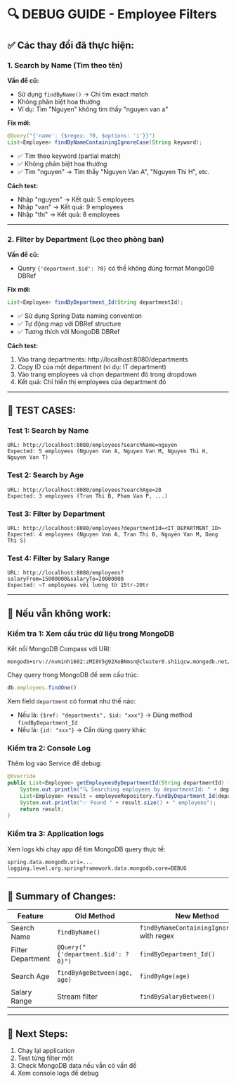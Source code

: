 # 🔍 DEBUG GUIDE - Employee Filters

## ✅ Các thay đổi đã thực hiện:

### 1. **Search by Name** (Tìm theo tên)
**Vấn đề cũ:**
- Sử dụng `findByName()` → Chỉ tìm exact match
- Không phân biệt hoa thường
- Ví dụ: Tìm "Nguyen" không tìm thấy "nguyen van a"

**Fix mới:**
```java
@Query("{'name': {$regex: ?0, $options: 'i'}}")
List<Employee> findByNameContainingIgnoreCase(String keyword);
```
- ✅ Tìm theo keyword (partial match)
- ✅ Không phân biệt hoa thường
- ✅ Tìm "nguyen" → Tìm thấy "Nguyen Van A", "Nguyen Thi H", etc.

**Cách test:**
- Nhập "nguyen" → Kết quả: 5 employees
- Nhập "van" → Kết quả: 9 employees
- Nhập "thi" → Kết quả: 8 employees

---

### 2. **Filter by Department** (Lọc theo phòng ban)
**Vấn đề cũ:**
- Query `{'department.$id': ?0}` có thể không đúng format MongoDB DBRef

**Fix mới:**
```java
List<Employee> findByDepartment_Id(String departmentId);
```
- ✅ Sử dụng Spring Data naming convention
- ✅ Tự động map với DBRef structure
- ✅ Tương thích với MongoDB DBRef

**Cách test:**
1. Vào trang departments: http://localhost:8080/departments
2. Copy ID của một department (ví dụ: IT department)
3. Vào trang employees và chọn department đó trong dropdown
4. Kết quả: Chỉ hiển thị employees của department đó

---

## 🧪 TEST CASES:

### Test 1: Search by Name
```
URL: http://localhost:8080/employees?searchName=nguyen
Expected: 5 employees (Nguyen Van A, Nguyen Van M, Nguyen Thi H, Nguyen Van T)
```

### Test 2: Search by Age
```
URL: http://localhost:8080/employees?searchAge=28
Expected: 3 employees (Tran Thi B, Pham Van P, ...)
```

### Test 3: Filter by Department
```
URL: http://localhost:8080/employees?departmentId=<IT_DEPARTMENT_ID>
Expected: 4 employees (Nguyen Van A, Tran Thi B, Nguyen Van M, Dang Thi S)
```

### Test 4: Filter by Salary Range
```
URL: http://localhost:8080/employees?salaryFrom=15000000&salaryTo=20000000
Expected: ~7 employees với lương từ 15tr-20tr
```

---

## 🐛 Nếu vẫn không work:

### Kiểm tra 1: Xem cấu trúc dữ liệu trong MongoDB
Kết nối MongoDB Compass với URI:
```
mongodb+srv://nvminh1602:zMI8V5g92XoBNmsn@cluster0.sh1iqcw.mongodb.net/employee_management
```

Chạy query trong MongoDB để xem cấu trúc:
```javascript
db.employees.findOne()
```

Xem field `department` có format như thế nào:
- Nếu là: `{$ref: "departments", $id: "xxx"}` → Dùng method `findByDepartment_Id`
- Nếu là: `{id: "xxx"}` → Cần dùng query khác

### Kiểm tra 2: Console Log
Thêm log vào Service để debug:
```java
@Override
public List<Employee> getEmployeesByDepartmentId(String departmentId) {
    System.out.println("🔍 Searching employees by departmentId: " + departmentId);
    List<Employee> result = employeeRepository.findByDepartment_Id(departmentId);
    System.out.println("✅ Found " + result.size() + " employees");
    return result;
}
```

### Kiểm tra 3: Application logs
Xem logs khi chạy app để tìm MongoDB query thực tế:
```
spring.data.mongodb.uri=...
logging.level.org.springframework.data.mongodb.core=DEBUG
```

---

## 📝 Summary of Changes:

| Feature | Old Method | New Method | Status |
|---------|-----------|-----------|--------|
| Search Name | `findByName()` | `findByNameContainingIgnoreCase()` with regex | ✅ Fixed |
| Filter Department | `@Query("{'department.$id': ?0}")` | `findByDepartment_Id()` | ✅ Fixed |
| Search Age | `findByAgeBetween(age, age)` | `findByAge(age)` | ✅ Fixed |
| Salary Range | Stream filter | `findBySalaryBetween()` | ✅ Fixed |

---

## 🚀 Next Steps:
1. Chạy lại application
2. Test từng filter một
3. Check MongoDB data nếu vẫn có vấn đề
4. Xem console logs để debug
